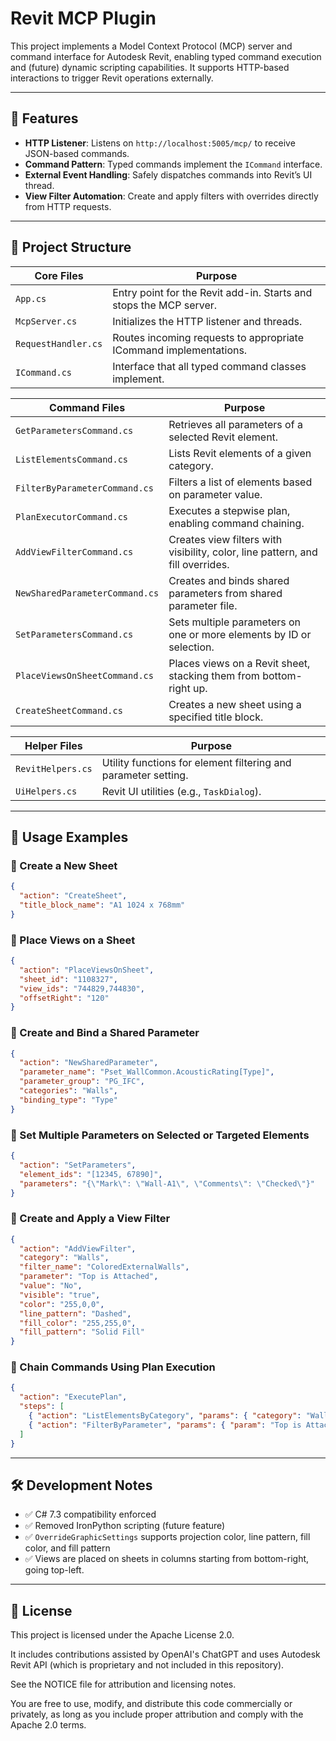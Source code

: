 # Revit MCP Plugin

This project implements a Model Context Protocol (MCP) server and command interface for Autodesk Revit, enabling typed command execution and (future) dynamic scripting capabilities. It supports HTTP-based interactions to trigger Revit operations externally.

---

## 🔧 Features

* **HTTP Listener**: Listens on `http://localhost:5005/mcp/` to receive JSON-based commands.
* **Command Pattern**: Typed commands implement the `ICommand` interface.
* **External Event Handling**: Safely dispatches commands into Revit’s UI thread.
* **View Filter Automation**: Create and apply filters with overrides directly from HTTP requests.

---

## 📁 Project Structure

| Core Files                     | Purpose                                                                        |
| ------------------------------ | ------------------------------------------------------------------------------ |
| `App.cs`                       | Entry point for the Revit add-in. Starts and stops the MCP server.             |
| `McpServer.cs`                 | Initializes the HTTP listener and threads.                                     |
| `RequestHandler.cs`            | Routes incoming requests to appropriate ICommand implementations.              |
| `ICommand.cs`                  | Interface that all typed command classes implement.                            |

| Command Files                  | Purpose                                                                        |
| ------------------------------ | ------------------------------------------------------------------------------ |
| `GetParametersCommand.cs`      | Retrieves all parameters of a selected Revit element.                          |
| `ListElementsCommand.cs`       | Lists Revit elements of a given category.                                      |
| `FilterByParameterCommand.cs`  | Filters a list of elements based on parameter value.                           |
| `PlanExecutorCommand.cs`       | Executes a stepwise plan, enabling command chaining.                           |
| `AddViewFilterCommand.cs`      | Creates view filters with visibility, color, line pattern, and fill overrides. |
| `NewSharedParameterCommand.cs` | Creates and binds shared parameters from shared parameter file.                |
| `SetParametersCommand.cs`      | Sets multiple parameters on one or more elements by ID or selection.           |
| `PlaceViewsOnSheetCommand.cs`  | Places views on a Revit sheet, stacking them from bottom-right up.             |
| `CreateSheetCommand.cs`        | Creates a new sheet using a specified title block.                             |

| Helper Files                   | Purpose                                                                        |
| ------------------------------ | ------------------------------------------------------------------------------ |
| `RevitHelpers.cs`              | Utility functions for element filtering and parameter setting.                 |
| `UiHelpers.cs`                 | Revit UI utilities (e.g., `TaskDialog`).                                       |

---

## 🚀 Usage Examples

### 🔹 Create a New Sheet

```json
{
  "action": "CreateSheet",
  "title_block_name": "A1 1024 x 768mm"
}
```

### 🔹 Place Views on a Sheet

```json
{
  "action": "PlaceViewsOnSheet",
  "sheet_id": "1108327",
  "view_ids": "744829,744830",
  "offsetRight": "120"
}
```

### 🔹 Create and Bind a Shared Parameter

```json
{
  "action": "NewSharedParameter",
  "parameter_name": "Pset_WallCommon.AcousticRating[Type]",
  "parameter_group": "PG_IFC",
  "categories": "Walls",
  "binding_type": "Type"
}
```

### 🔹 Set Multiple Parameters on Selected or Targeted Elements

```json
{
  "action": "SetParameters",
  "element_ids": "[12345, 67890]",
  "parameters": "{\"Mark\": \"Wall-A1\", \"Comments\": \"Checked\"}"
}
```

### 🔹 Create and Apply a View Filter

```json
{
  "action": "AddViewFilter",
  "category": "Walls",
  "filter_name": "ColoredExternalWalls",
  "parameter": "Top is Attached",
  "value": "No",
  "visible": "true",
  "color": "255,0,0",
  "line_pattern": "Dashed",
  "fill_color": "255,255,0",
  "fill_pattern": "Solid Fill"
}
```

### 🔹 Chain Commands Using Plan Execution

```json
{
  "action": "ExecutePlan",
  "steps": [
    { "action": "ListElementsByCategory", "params": { "category": "Walls" } },
    { "action": "FilterByParameter", "params": { "param": "Top is Attached", "value": "No" } }
  ]
}
```

---

## 🛠 Development Notes

* ✅ C# 7.3 compatibility enforced
* ✅ Removed IronPython scripting (future feature)
* ✅ `OverrideGraphicSettings` supports projection color, line pattern, fill color, and fill pattern
* ✅ Views are placed on sheets in columns starting from bottom-right, going top-left.

---

## 📄 License

This project is licensed under the Apache License 2.0.

It includes contributions assisted by OpenAI's ChatGPT and uses Autodesk Revit API (which is proprietary and not included in this repository).

See the NOTICE file for attribution and licensing notes.

You are free to use, modify, and distribute this code commercially or privately, as long as you include proper attribution and comply with the Apache 2.0 terms.
